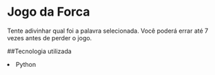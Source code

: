 # Jogo da Forca

Tente adivinhar qual foi a palavra selecionada. Você poderá errar até 7 vezes antes de perder o jogo.

##Tecnologia utilizada

<li>Python</li>

